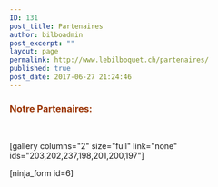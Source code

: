 ```yaml
---
ID: 131
post_title: Partenaires
author: bilboadmin
post_excerpt: ""
layout: page
permalink: http://www.lebilboquet.ch/partenaires/
published: true
post_date: 2017-06-27 21:24:46
---
```

<h3><span style="color: #993300;"><strong>Notre Partenaires:</strong></span></h3>
&nbsp;

[gallery columns="2" size="full" link="none" ids="203,202,237,198,201,200,197"]

[ninja_form id=6]